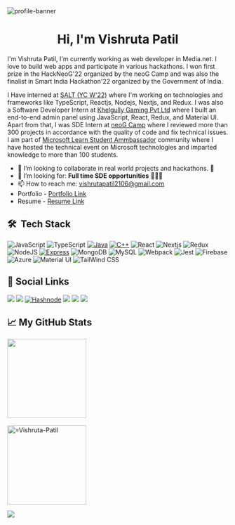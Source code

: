 <img src="https://res.cloudinary.com/debanftke/image/upload/v1674192646/Vishruta-banner_all3oi.jpg" alt="profile-banner" />
<h1 align="center">Hi, I'm Vishruta Patil</h1>
<p>I'm Vishruta Patil, I'm currently working as web developer in Media.net. I love to build web apps and participate in various hackathons. I won first prize in the HackNeoG'22 organized by the neoG Camp and was also the finalist in Smart India Hackathon'22 organized by the Government of India.

I Have interned at <a href="https://www.salt.pe/">SALT (YC W'22)</a> where I'm working on technologies and frameworks like TypeScript, Reactjs, Nodejs, Nextjs, and Redux. I was also a Software Developer Intern at <a href="https://khelgully.com/">Khelgully Gaming Pvt Ltd</a> where I built an end-to-end admin panel using JavaScript, React, Redux, and Material UI. Apart from that, I was SDE Intern at <a href="https://neog.camp/">neoG Camp</a> where I reviewed more than 300 projects in accordance with the quality of code and fix technical issues. I am part of <a href="https://studentambassadors.microsoft.com/en-US/profile/120569">Microsoft Learn Student Ammbassador</a> community where I have hosted the technical event on Microsoft technologies and imparted knowledge to more than 100 students.</p>

- 👯 I’m looking to collaborate in real world projects and hackathons. 🤗
- 🤔 I’m looking for: **Full time SDE opportunities** 👩‍💻🔥
- 📫 How to reach me: vishrutapatil2106@gmail.com
- Portfolio - <a href="https://vishrutapatil.netlify.app/">Portfolio Link</a> <br>
- Resume - <a href="https://drive.google.com/file/d/1LXiWtgKUw_r_IoiEvsJATKcsu-kT7WL_/view?usp=share_link">Resume Link</a>
  
 <h2> 🛠 &nbsp;Tech Stack</h3>

![JavaScript](https://img.shields.io/badge/JavaScript-F7DF1E?style=for-the-badge&logo=JavaScript&logoColor=white)
![TypeScript](https://img.shields.io/badge/TypeScript-007ACC?style=for-the-badge&logo=typescript&logoColor=white)
[![Java](https://img.shields.io/badge/Java-ED8B00?style=for-the-badge&logo=java&logoColor=white)](https://www.java.com/en/)
[![C++](https://img.shields.io/badge/C%2B%2B-00599C?style=for-the-badge&logo=c%2B%2B&logoColor=white)](https://img.shields.io/badge/C%2B%2B-00599C?style=for-the-badge&logo=c%2B%2B&logoColor=white)
![React](https://img.shields.io/badge/react-%2320232a.svg?style=for-the-badge&logo=react&logoColor=%2361DAFB)
![Nextjs](https://img.shields.io/badge/next.js-000000?style=for-the-badge&logo=nextdotjs&logoColor=white)
![Redux](https://img.shields.io/badge/redux-%23593d88.svg?style=for-the-badge&logo=redux&logoColor=white)
![NodeJS](https://img.shields.io/badge/node.js-6DA55F?style=for-the-badge&logo=node.js&logoColor=white)
[![Express](https://img.shields.io/badge/Express.js-404D59?style=for-the-badge)](https://img.shields.io/badge/Express.js-404D59?style=for-the-badge)
![MongoDB](https://img.shields.io/badge/MongoDB-4EA94B?style=for-the-badge&logo=mongodb&logoColor=white)
![MySQL](https://img.shields.io/badge/MySQL-005C84?style=for-the-badge&logo=mysql&logoColor=white)
![Webpack](https://img.shields.io/badge/Webpack-8DD6F9?style=for-the-badge&logo=Webpack&logoColor=white)
![Jest](https://img.shields.io/badge/Jest-323330?style=for-the-badge&logo=Jest&logoColor=white)
![Firebase](https://img.shields.io/badge/Firebase-039BE5?style=for-the-badge&logo=Firebase&logoColor=white)
![Azure](https://img.shields.io/badge/microsoft%20azure-0089D6?style=for-the-badge&logo=microsoft-azure&logoColor=white)
![Material UI](https://img.shields.io/badge/Material--UI-0081CB?style=for-the-badge&logo=material-ui&logoColor=white)
![TailWind CSS](https://img.shields.io/badge/Tailwind_CSS-38B2AC?style=for-the-badge&logo=tailwind-css&logoColor=white)

  
<h2>🔗 Social Links </h2>

<a href="http://www.linkedin.com/in/vishruta-patil-30106b204" target="_blank"><img src="https://img.shields.io/badge/LinkedIn-0077B5?style=for-the-badge&logo=linkedin&logoColor=white"/></a>
<a href="https://github.com/Vishruta-Patil" target="_blank"><img src="https://img.shields.io/badge/GitHub-100000?style=for-the-badge&logo=github&logoColor=white"/></a>
<a href="https://vishruta-patil.hashnode.dev/"><img src="https://img.shields.io/badge/Hashnode-2962FF?style=for-the-badge&logo=hashnode&logoColor=white" alt="Hashnode" /></a>
<a href="https://vishrutapatil2106.medium.com/" target="_blank"><img src="https://img.shields.io/badge/Medium-12100E?style=for-the-badge&logo=medium&logoColor=white"/></a>
<a href="https://twitter.com/vishruta_patil" target="_blank"><img src="https://img.shields.io/badge/Twitter-1DA1F2?style=for-the-badge&logo=twitter&logoColor=white"/></a>
<a href="https://www.instagram.com/_vishruta_9/" target="_blank"><img src="https://img.shields.io/badge/Instagram-E4405F?style=for-the-badge&logo=instagram&logoColor=white"/></a>


<h2>📈 My GitHub Stats </h2>
<a href="https://github.com/Vishruta-Patil">
  <img height="180em" src="https://github-readme-stats-git-masterrstaa-rickstaa.vercel.app/api?username=Vishruta-Patil&&show_icons=true&theme=radical" /> <br/><br/>
  <img height="180em" src="https://github-readme-stats-git-masterrstaa-rickstaa.vercel.app/api/top-langs?username=Vishruta-Patil&show_icons=true&locale=en&layout=compact&theme=aura_dark" alt="=Vishruta-Patil" />
</a>
  
 <p align="left"> <img src="https://visitor-badge.laobi.icu/badge?page_id=vishruta-patil.vishruta-patil" /> </p>
